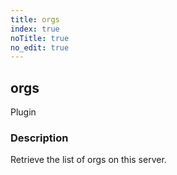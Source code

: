 ```yaml
---
title: orgs
index: true
noTitle: true
no_edit: true
---
```




<div class="vql_item"></div>


## orgs
<span class='vql_type pull-right page-header'>Plugin</span>


### Description

Retrieve the list of orgs on this server.

